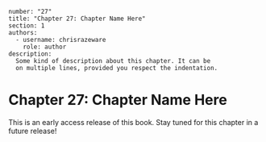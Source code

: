 ```metadata
number: "27"
title: "Chapter 27: Chapter Name Here"
section: 1
authors:
  - username: chrisrazeware
    role: author
description:
  Some kind of description about this chapter. It can be
  on multiple lines, provided you respect the indentation.
```

# Chapter 27: Chapter Name Here

This is an early access release of this book. Stay tuned for this chapter in a future release!